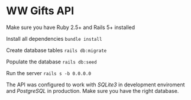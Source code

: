 # WW Gifts API

Make sure you have Ruby 2.5+ and Rails 5+ installed

Install all dependencies
`bundle install`

Create database tables
`rails db:migrate`

Populate the database
`rails db:seed`

Run the server
`rails s -b 0.0.0.0`

The API was configured to work with *SQLite3* in development enviroment and *PostgreSQL* in production. Make sure you have the right database.

